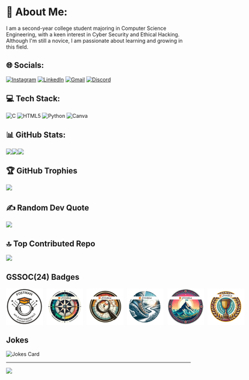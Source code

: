 # 💫 About Me:
I am a second-year college student majoring in Computer Science Engineering, with a keen interest in Cyber Security and Ethical Hacking. Although I'm still a novice, I am passionate about learning and growing in this field.

## 🌐 Socials:
[![Instagram](https://img.shields.io/badge/Instagram-E4405F?style=for-the-badge&logo=instagram&logoColor=white)](https://instagram.com/akhila_sunesh) 
[![LinkedIn](https://img.shields.io/badge/LinkedIn-0077B5?style=for-the-badge&logo=linkedin&logoColor=white)](https://linkedin.com/in/akhila-sunesh) 
[![Gmail](https://img.shields.io/badge/Gmail-D14836?style=for-the-badge&logo=gmail&logoColor=white)](mailto:akhilasunesh@gmail.com)
[![Discord](https://img.shields.io/badge/Discord-7289DA?style=for-the-badge&logo=discord&logoColor=white)](https://discordapp.com/users/akhila_sunesh)

## 💻 Tech Stack:
![C](https://img.shields.io/badge/c-%2300599C.svg?style=for-the-badge&logo=c&logoColor=white) 
![HTML5](https://img.shields.io/badge/html5-%23E34F26.svg?style=for-the-badge&logo=html5&logoColor=white) 
![Python](https://img.shields.io/badge/python-3670A0?style=for-the-badge&logo=python&logoColor=ffdd54) 
![Canva](https://img.shields.io/badge/Canva-%2300C4CC.svg?style=for-the-badge&logo=Canva&logoColor=white)

## 📊 GitHub Stats:
<div style="display: flex; flex-wrap: wrap;">
  <img src="https://github-readme-stats.vercel.app/api?username=AkhilaSunesh&theme=dark&hide_border=false&include_all_commits=true&count_private=true" style="max-width: 45%;">
  <img src="https://github-readme-streak-stats.herokuapp.com/?user=AkhilaSunesh&theme=dark&hide_border=false" style="max-width: 45%;">
  <img src="https://github-readme-stats.vercel.app/api/top-langs/?username=AkhilaSunesh&theme=dark&hide_border=false&include_all_commits=true&count_private=true&layout=compact" style="max-width: 45%;">
</div>

## 🏆 GitHub Trophies
![](https://github-profile-trophy.vercel.app/?username=AkhilaSunesh&theme=dark&no-frame=false&no-bg=true&margin-w=4)

## ✍️ Random Dev Quote
![](https://quotes-github-readme.vercel.app/api?type=horizontal&theme=merko)

## 🔝 Top Contributed Repo
![](https://github-contributor-stats.vercel.app/api?username=AkhilaSunesh&limit=5&theme=dark&combine_all_yearly_contributions=true)

## GSSOC(24) Badges 
<div style='display: flex; align-items: center; gap: 10px;' align='center'>
  <img src="https://raw.githubusercontent.com/girlscript/gssoc-website-new/main/public/badges/postman.png" width="100px" height="100px" />
  <img src="https://github.com/girlscript/gssoc-website-new/blob/main/public/badges/1.png" width="100px" height="100px" />
  <img src="https://github.com/girlscript/gssoc-website-new/blob/main/public/badges/2.png" width="100px" height="100px" />
  <img src="https://github.com/girlscript/gssoc-website-new/blob/main/public/badges/3.png" width="100px" height="100px" />
  <img src="https://github.com/girlscript/gssoc-website-new/blob/main/public/badges/4.png" width="100px" height="100px" />
  <img src="https://github.com/girlscript/gssoc-website-new/blob/main/public/badges/5.png" width="100px" height="100px" />
</div>

## Jokes
![Jokes Card](https://readme-jokes.vercel.app/api?hideBorder&theme=dark&qColor=%23944bcc&aColor=%23bbdb51)

---
[![](https://visitcount.itsvg.in/api?id=AkhilaSunesh&icon=8&color=8)](https://visitcount.itsvg.in)

<!-- Proudly created with GPRM ( https://gprm.itsvg.in ) -->
